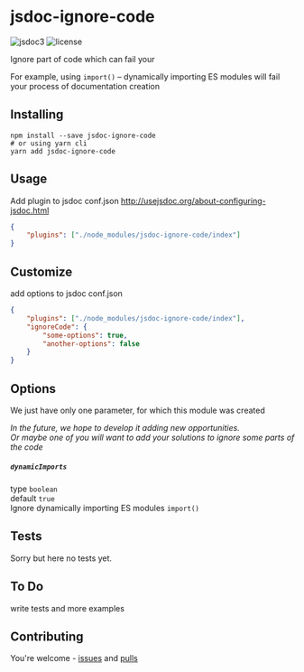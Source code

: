 # jsdoc-ignore-code

![jsdoc3](https://img.shields.io/badge/JSDoc3-plugin-blue.svg)
![license](https://img.shields.io/badge/License-MIT-orange.svg)

Ignore part of code which can fail your 

For example, using `import()` – dynamically importing ES modules will fail your process of documentation creation

## Installing

```shell
npm install --save jsdoc-ignore-code
# or using yarn cli
yarn add jsdoc-ignore-code
```


## Usage

Add plugin to jsdoc conf.json http://usejsdoc.org/about-configuring-jsdoc.html

```json
{
    "plugins": ["./node_modules/jsdoc-ignore-code/index"]
}
```

## Customize

add options to jsdoc conf.json

```json
{
    "plugins": ["./node_modules/jsdoc-ignore-code/index"],
    "ignoreCode": {
        "some-options": true,
        "another-options": false
    }
}
```

## Options

We just have only one parameter, for which this module was created

_In the future, we hope to develop it adding new opportunities.  
Or maybe one of you will want to add your solutions to ignore some parts of the code_

##### `dynamicImports`

type `boolean`  
default `true`  
Ignore dynamically importing ES modules `import()`



## Tests

Sorry but here no tests yet.

## To Do

write tests and more examples

## Contributing

You're welcome - [issues](https://github.com/dutchenkoOleg/jsdoc-ignore-code/issues) and [pulls](https://github.com/dutchenkoOleg/jsdoc-ignore-code/pulls)

